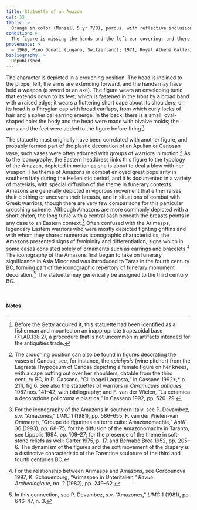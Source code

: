 ```yaml
---
title: Statuette of an Amazon
cat: 33
fabric: >
  Orange in color (Munsell 5 yr 7/8), porous, with reflective inclusions; a layer of white slip.
condition: >
  The figure is missing the hands and the left ear covering, and there is a gap in the right side of the cloak; the surface is worn. The cloak has been restored in an inappropriate manner: the left edge partially covers the area where the ear covering once rested.
provenance: >
  – 1969, Pino Donati (Lugano, Switzerland); 1971, Royal Athena Galleries (New York, New York), sold to the J. Paul Getty Museum, 1971.
bibliography: >
  Unpublished.
---
```

The character is depicted in a crouching position. The head is inclined
to the proper left, the arms are extending forward, and the hands may
have held a weapon (a sword or an axe). The figure wears an enveloping
tunic that extends down to its feet, which is fastened in the front by a
broad band with a raised edge; it wears a fluttering short cape about
its shoulders; on its head is a Phrygian cap with broad earflaps, from
which curly locks of hair and a spherical earring emerge. In the back,
there is a small, oval-shaped hole: the body and the head were made with
bivalve molds; the arms and the feet were added to the figure before
firing.[^1]

The statuette must originally have been correlated with another figure,
and probably formed part of the plastic decoration of an Apulian or
Canosan vase; such vases were often adorned with groups of warriors in
motion.[^2] As to the iconography, the Eastern headdress links this
figure to the typology of the Amazon, depicted in motion as she is about
to deal a blow with her weapon. The theme of Amazons in combat enjoyed
great popularity in southern Italy during the Hellenistic period, and it
is documented in a variety of materials, with special diffusion of the
theme in funerary contexts. Amazons are generally depicted in vigorous
movement that either raises their clothing or uncovers their breasts,
and in situations of combat with Greek warriors, though there are very
few comparisons for this particular crouching scheme. Although Amazons
are more commonly depicted with a short chiton, the long tunic with a
central sash beneath the breasts points in any case to an Eastern
context.[^3] Often confused with the Arimasps, legendary Eastern
warriors who were mostly depicted fighting griffins and with whom they
shared numerous iconographic characteristics, the Amazons presented
signs of femininity and differentiation, signs which in some cases
consisted solely of ornaments such as earrings and bracelets.[^4] The
iconography of the Amazons first began to take on funerary significance
in Asia Minor and was introduced to Taras in the fourth century <span
class="smcaps">BC</span>, forming part of the
iconographic repertory of funerary monument decoration.[^5] The
statuette may generically be assigned to the third century <span
class="smcaps">BC.</span>

<br />

#### Notes

[^1]: Before the Getty acquired it, this statuette had been identified
    as a fisherman and mounted on an inappropriate trapezoidal base
    (71.AD.138.2), a procedure that is not uncommon in artifacts
    intended for the antiquities trade.

[^2]: The crouching position can also be found in figures decorating the
    vases of Canosa; see, for instance, the *epichysis* (wine pitcher)
    from the Lagrasta I hypogeum of Canosa depicting a female figure on
    her knees, with a cape puffing out over her shoulders, datable from
    the third century <span class="smcaps">BC</span>, in R. Cassano, “Gli ipogei Lagrasta,” in <span class="smcaps">Cassano</span> 1992*,* p. 214, fig.6.
    See also the statuettes of warriors in <span class="smcaps">*Ceramiques antiques* 1987,</span>nos. 141–42, with bibliography; and F. van der Wielen, “La ceramica a decorazione policroma e plastica,” in <span
    class="smcaps">Cassano</span> 1992, pp. 520–29.

[^3]: For the iconography of the Amazons in southern Italy, see P.
    Devambez, s.v. “Amazones,” *LIMC* 1 (1981), pp. 586–655; F. van der
    Wielen-van Ommeren, “Groupe de figurines en terre cuite:
    Amazonomachie,” *AntK* 36 (1993), pp. 68–75; for the diffusion of
    the Amazonomachy in Taranto, see <span
    class="smcaps">Lippolis 1994</span>, pp. 109–27;
    for the presence of the theme in soft-stone reliefs as well: <span
    class="smcaps">Carter</span> 1975, p. 17, and
    <span class="smcaps">Bernabò Brea</span> 1952, pp.
    205–6. The dynamism of the figures and the soft movement of the
    drapery is a distinctive characteristic of the Tarentine sculpture
    of the third and fourth centuries <span
    class="smcaps">BC.</span>

[^4]: For the relationship between Arimasps and Amazons, see <span
    class="smcaps">Gorbounova</span> 1997; K.
    Schauenburg, “Arimaspen in Unteritalien,” *Revue Archeologique*, no.
    2 (1982), pp. 249–62.

[^5]: In this connection, see P. Devambez, s.v. “Amazones,” *LIMC* 1
    (1981), pp. 646–47<span class="smcaps">,</span> n.
    3.
